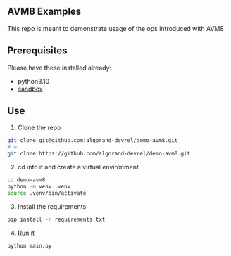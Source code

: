 AVM8 Examples
---------------

This repo is meant to demonstrate usage of the ops introduced with AVM8


Prerequisites
-------------

Please have these installed already:

- python3.10
- [sandbox](https://github.com/algorand/sandbox)


Use
-----

1) Clone the repo

```sh
git clone git@github.com:algorand-devrel/demo-avm8.git 
# or
git clone https://github.com/algorand-devrel/demo-avm8.git
```
2) cd into it and create a virtual environment

```sh
cd demo-avm8
python -m venv .venv
source .venv/bin/activate
```

3) Install the requirements

```sh
pip install -r requirements.txt
```
4) Run it

```sh
python main.py
```